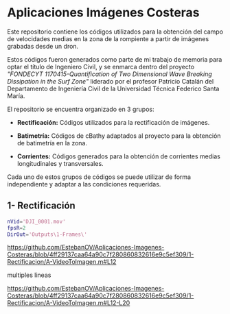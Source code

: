 # Aplicaciones Imágenes Costeras 
Este repositorio contiene los códigos utilizados para la obtención del campo de velocidades medias en la zona de la rompiente a partir de imágenes grabadas desde un dron. 

Estos códigos fueron generados como parte de mi trabajo de memoria para optar el título de Ingeniero Civil, y se enmarca dentro del proyecto *"FONDECYT 1170415-Quantification of Two Dimensional Wave Breaking Dissipation in the Surf Zone"* liderado por el profesor Patricio Catalán del Departamento de Ingeniería Civil de la Universidad Técnica Federico Santa María.


El repositorio se encuentra organizado en 3 grupos: 

- **Rectificación:** Códigos utilizados para la rectificación de imágenes. 

- **Batimetría:**  Códigos de cBathy adaptados al proyecto para la obtención de batimetría en la zona.

- **Corrientes:** Códigos generados para la obtención de corrientes medias longitudinales y transversales. 

Cada uno de estos grupos de códigos se puede utilizar de forma independiente y adaptar a las condiciones requeridas.

## 1- Rectificación

```matlab
nVid='DJI_0001.mov'
fpsR=2
DirOut='Outputs\1-Frames\'
```
https://github.com/EstebanOV/Aplicaciones-Imagenes-Costeras/blob/4ff29137caa64a90c7f280860832616e9c5ef309/1-Rectificacion/A-VideoToImagen.m#L12

multiples lineas

https://github.com/EstebanOV/Aplicaciones-Imagenes-Costeras/blob/4ff29137caa64a90c7f280860832616e9c5ef309/1-Rectificacion/A-VideoToImagen.m#L12-L20
